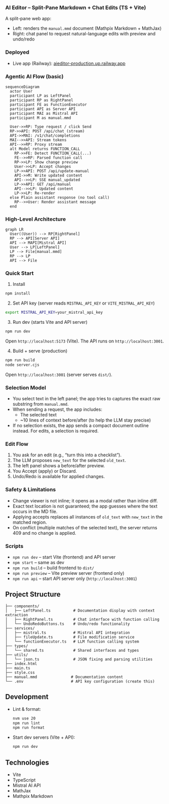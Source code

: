 ### AI Editor – Split-Pane Markdown + Chat Edits (TS + Vite)

A split-pane web app:
- Left: renders the `manual.mmd` document (Mathpix Markdown + MathJax)
- Right: chat panel to request natural-language edits with preview and undo/redo

### Deployed
- Live app (Railway): [aieditor-production.up.railway.app](https://aieditor-production.up.railway.app/)

### Agentic AI Flow (basic)

```mermaid
sequenceDiagram
  actor User
  participant LP as LeftPanel
  participant RP as RightPanel
  participant FE as FunctionExecutor
  participant API as Server API
  participant MAI as Mistral API
  participant M as manual.mmd

  User->>RP: Type request / click Send
  RP->>API: POST /api/chat (stream)
  API->>MAI: /v1/chat/completions
  MAI-->>API: Stream tokens
  API-->>RP: Proxy stream
  alt Model returns FUNCTION_CALL
    RP->>FE: Detect FUNCTION_CALL(...)
    FE-->>RP: Parsed function call
    RP->>LP: Show change preview
    User->>LP: Accept changes
    LP->>API: POST /api/update-manual
    API->>M: Write updated content
    API-->>LP: SSE manual_updated
    LP->>API: GET /api/manual
    API-->>LP: Updated content
    LP->>LP: Re-render
  else Plain assistant response (no tool call)
    RP-->>User: Render assistant message
  end
```
### High-Level Architecture

```mermaid
graph LR
  User((User)) --> RP[RightPanel]
  RP --> API[Server API]
  API --> MAPI[Mistral API]
  User --> LP[LeftPanel]
  LP --> File[manual.mmd]
  RP --> LP
  API --> File
```
### Quick Start

1) Install
```bash
npm install
```

2) Set API key (server reads `MISTRAL_API_KEY` or `VITE_MISTRAL_API_KEY`)
```bash
export MISTRAL_API_KEY=your_mistral_api_key
```

3) Run dev (starts Vite and API server)
```bash
npm run dev
```
Open `http://localhost:5173` (Vite). The API runs on `http://localhost:3001`.

4) Build + serve (production)
```bash
npm run build
node server.cjs
```
Open `http://localhost:3001` (server serves `dist/`).

### Selection Model

- You select text in the left panel; the app tries to captures the exact raw substring from `manual.mmd`.
- When sending a request, the app includes:
  - The selected text
  - ~10 lines of context before/after (to help the LLM stay precise)
- If no selection exists, the app sends a compact document outline instead. For edits, a selection is required.

### Edit Flow

1) You ask for an edit (e.g., “turn this into a checklist”).
2) The LLM proposes `new_text` for the selected `old_text`.
3) The left panel shows a before/after preview.
4) You Accept (apply) or Discard.
5) Undo/Redo is available for applied changes.

### Safety & Limitations

- Change viewer is not inline; it opens as a modal rather than inline diff.
- Exact text location is not guaranteed; the app guesses where the text occurs in the MD file.
- Applying accepts replaces all instances of `old_text` with `new_text` in the matched region.
- On conflict (multiple matches of the selected text), the server returns 409 and no change is applied.

### Scripts

- `npm run dev` – start Vite (frontend) and API server
- `npm start` – same as dev
- `npm run build` – build frontend to `dist/`
- `npm run preview` – Vite preview server (frontend only)
- `npm run api` – start API server only (`http://localhost:3001`)



## Project Structure

```
├── components/
│   ├── LeftPanel.ts          # Documentation display with context extraction
│   ├── RightPanel.ts         # Chat interface with function calling
│   └── UndoRedoButtons.ts    # Undo/redo functionality
├── services/
│   ├── mistral.ts            # Mistral API integration
│   ├── fileUpdate.ts         # File modification service
│   └── functionExecutor.ts   # LLM function calling system
├── types/
│   └── shared.ts             # Shared interfaces and types
├── utils/
│   └── json.ts               # JSON fixing and parsing utilities
├── index.html
├── main.ts
├── style.css
├── manual.mmd               # Documentation content
└── .env                     # API key configuration (create this)
```

## Development

- Lint & format:
  ```bash
  nvm use 20
  npm run lint
  npm run format
  ```

- Start dev servers (Vite + API):
  ```bash
  npm run dev
  ```

## Technologies

- Vite
- TypeScript
- Mistral AI API
- MathJax
- Mathpix Markdown

